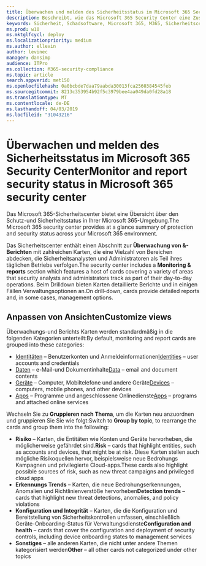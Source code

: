 ```yaml
---
title: Überwachen und melden des Sicherheitsstatus im Microsoft 365 Security Center
description: Beschreibt, wie das Microsoft 365 Security Center eine Zusammenfassung des Schutzes und des Sicherheitsstatus bietet.
keywords: Sicherheit, Schadsoftware, Microsoft 365, M365, Sicherheitscenter, Überwachung, Bericht, Status
ms.prod: w10
ms.mktglfcycl: deploy
ms.localizationpriority: medium
ms.author: ellevin
author: levinec
manager: dansimp
audience: ITPro
ms.collection: M365-security-compliance
ms.topic: article
search.appverid: met150
ms.openlocfilehash: 0a0bcbde7daa79aabda30013fca2560384545feb
ms.sourcegitcommit: 8213c353954b92f5c3979bee4aa049da0fd28a18
ms.translationtype: MT
ms.contentlocale: de-DE
ms.lasthandoff: 04/03/2019
ms.locfileid: "31043216"
---
```

# <a name="monitor-and-report-security-status-in-microsoft-365-security-center"></a><span data-ttu-id="36459-104">Überwachen und melden des Sicherheitsstatus im Microsoft 365 Security Center</span><span class="sxs-lookup"><span data-stu-id="36459-104">Monitor and report security status in Microsoft 365 security center</span></span>

<span data-ttu-id="36459-105">Das Microsoft 365-Sicherheitscenter bietet eine Übersicht über den Schutz-und Sicherheitsstatus in Ihrer Microsoft 365-Umgebung.</span><span class="sxs-lookup"><span data-stu-id="36459-105">The Microsoft 365 security center provides at a glance summary of protection and security status across your Microsoft 365 environment.</span></span>

<span data-ttu-id="36459-106">Das Sicherheitscenter enthält einen Abschnitt zur **Überwachung von &-Berichten** mit zahlreichen Karten, die eine Vielzahl von Bereichen abdecken, die Sicherheitsanalysten und Administratoren als Teil ihres täglichen Betriebs verfolgen.</span><span class="sxs-lookup"><span data-stu-id="36459-106">The security center includes a **Monitoring & reports** section which features a host of cards covering a variety of areas that security analysts and administrators track as part of their day-to-day operations.</span></span> <span data-ttu-id="36459-107">Beim Drilldown bieten Karten detaillierte Berichte und in einigen Fällen Verwaltungsoptionen an.</span><span class="sxs-lookup"><span data-stu-id="36459-107">On drill-down, cards provide detailed reports and, in some cases, management options.</span></span>

## <a name="customize-views"></a><span data-ttu-id="36459-108">Anpassen von Ansichten</span><span class="sxs-lookup"><span data-stu-id="36459-108">Customize views</span></span>

<span data-ttu-id="36459-109">Überwachungs-und Berichts Karten werden standardmäßig in die folgenden Kategorien unterteilt:</span><span class="sxs-lookup"><span data-stu-id="36459-109">By default, monitoring and report cards are grouped into these categories:</span></span>
  
* <span data-ttu-id="36459-110">[Identitäten](monitor-and-report-identities.md) – Benutzerkonten und Anmeldeinformationen</span><span class="sxs-lookup"><span data-stu-id="36459-110">[Identities](monitor-and-report-identities.md) – user accounts and credentials</span></span>
* <span data-ttu-id="36459-111">[Daten](monitor-data.md) – e-Mail-und Dokumentinhalte</span><span class="sxs-lookup"><span data-stu-id="36459-111">[Data](monitor-data.md) – email and document contents</span></span>
* <span data-ttu-id="36459-112">[Geräte](monitor-devices.md) – Computer, Mobiltelefone und andere Geräte</span><span class="sxs-lookup"><span data-stu-id="36459-112">[Devices](monitor-devices.md) – computers, mobile phones, and other devices</span></span>
* <span data-ttu-id="36459-113">[Apps](monitor-apps.md) – Programme und angeschlossene Onlinedienste</span><span class="sxs-lookup"><span data-stu-id="36459-113">[Apps](monitor-apps.md) – programs and attached online services</span></span>

<span data-ttu-id="36459-114">Wechseln Sie zu **Gruppieren nach Thema**, um die Karten neu anzuordnen und gruppieren Sie Sie wie folgt:</span><span class="sxs-lookup"><span data-stu-id="36459-114">Switch to **Group by topic**, to rearrange the cards and group them into the following:</span></span>

* <span data-ttu-id="36459-115">**Risiko** – Karten, die Entitäten wie Konten und Geräte hervorheben, die möglicherweise gefährdet sind.</span><span class="sxs-lookup"><span data-stu-id="36459-115">**Risk** – cards that highlight entities, such as accounts and devices, that might be at risk.</span></span> <span data-ttu-id="36459-116">Diese Karten stellen auch mögliche Risikoquellen hervor, beispielsweise neue Bedrohungs Kampagnen und privilegierte Cloud-apps.</span><span class="sxs-lookup"><span data-stu-id="36459-116">These cards also highlight possible sources of risk, such as new threat campaigns and privileged cloud apps</span></span>  
* <span data-ttu-id="36459-117">**Erkennungs Trends** – Karten, die neue Bedrohungserkennungen, Anomalien und Richtlinienverstöße hervorheben</span><span class="sxs-lookup"><span data-stu-id="36459-117">**Detection trends** – cards that highlight new threat detections, anomalies, and policy violations</span></span>
* <span data-ttu-id="36459-118">**Konfiguration und Integrität** – Karten, die die Konfiguration und Bereitstellung von Sicherheitskontrollen umfassen, einschließlich Geräte-Onboarding-Status für Verwaltungsdienste</span><span class="sxs-lookup"><span data-stu-id="36459-118">**Configuration and health** – cards that cover the configuration and deployment of security controls, including device onboarding states to management services</span></span>
* <span data-ttu-id="36459-119">**Sonstiges** – alle anderen Karten, die nicht unter andere Themen kategorisiert werden</span><span class="sxs-lookup"><span data-stu-id="36459-119">**Other** – all other cards not categorized under other topics</span></span>
